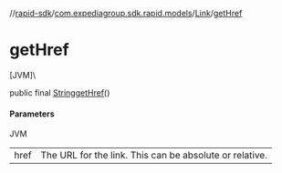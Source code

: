 //[rapid-sdk](../../../index.md)/[com.expediagroup.sdk.rapid.models](../index.md)/[Link](index.md)/[getHref](get-href.md)

# getHref

[JVM]\

public final [String](https://docs.oracle.com/javase/8/docs/api/java/lang/String.html)[getHref](get-href.md)()

#### Parameters

JVM

| | |
|---|---|
| href | The URL for the link. This can be absolute or relative. |

